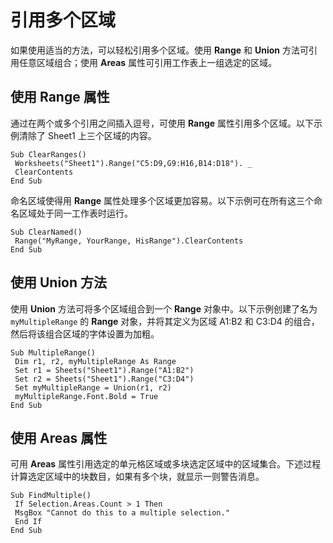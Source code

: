 
# 引用多个区域

如果使用适当的方法，可以轻松引用多个区域。使用  **Range** 和 **Union** 方法可引用任意区域组合；使用 **Areas** 属性可引用工作表上一组选定的区域。


## 使用 Range 属性

通过在两个或多个引用之间插入逗号，可使用  **Range** 属性引用多个区域。以下示例清除了 Sheet1 上三个区域的内容。


```
Sub ClearRanges() 
 Worksheets("Sheet1").Range("C5:D9,G9:H16,B14:D18"). _ 
 ClearContents 
End Sub
```

命名区域使得用  **Range** 属性处理多个区域更加容易。以下示例可在所有这三个命名区域处于同一工作表时运行。




```
Sub ClearNamed() 
 Range("MyRange, YourRange, HisRange").ClearContents 
End Sub
```


## 使用 Union 方法

使用  **Union** 方法可将多个区域组合到一个 **Range** 对象中。以下示例创建了名为 `myMultipleRange` 的 **Range** 对象，并将其定义为区域 A1:B2 和 C3:D4 的组合，然后将该组合区域的字体设置为加粗。


```
Sub MultipleRange() 
 Dim r1, r2, myMultipleRange As Range 
 Set r1 = Sheets("Sheet1").Range("A1:B2") 
 Set r2 = Sheets("Sheet1").Range("C3:D4") 
 Set myMultipleRange = Union(r1, r2) 
 myMultipleRange.Font.Bold = True 
End Sub
```


## 使用 Areas 属性

可用  **Areas** 属性引用选定的单元格区域或多块选定区域中的区域集合。下述过程计算选定区域中的块数目，如果有多个块，就显示一则警告消息。


```
Sub FindMultiple() 
 If Selection.Areas.Count > 1 Then 
 MsgBox "Cannot do this to a multiple selection." 
 End If 
End Sub
```

